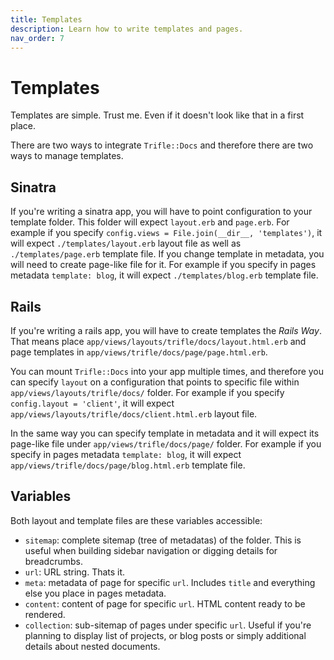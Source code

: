```yaml
---
title: Templates
description: Learn how to write templates and pages.
nav_order: 7
---
```


# Templates

Templates are simple. Trust me. Even if it doesn't look like that in a first place.

There are two ways to integrate `Trifle::Docs` and therefore there are two ways to manage templates.

## Sinatra

If you're writing a sinatra app, you will have to point configuration to your template folder. This folder will expect `layout.erb` and `page.erb`. For example if you specify `config.views = File.join(__dir__, 'templates')`, it will expect `./templates/layout.erb` layout file as well as `./templates/page.erb` template file. If you change template in metadata, you will need to create page-like file for it. For example if you specify in pages metadata `template: blog`, it will expect `./templates/blog.erb` template file.

## Rails

If you're writing a rails app, you will have to create templates the _Rails Way_. That means place `app/views/layouts/trifle/docs/layout.html.erb` and page templates in `app/views/trifle/docs/page/page.html.erb`.

You can mount `Trifle::Docs` into your app multiple times, and therefore you can specify `layout` on a configuration that points to specific file within `app/views/layouts/trifle/docs/` folder. For example if you specify `config.layout = 'client'`, it will expect `app/views/layouts/trifle/docs/client.html.erb` layout file.

In the same way you can specify template in metadata and it will expect its page-like file under `app/views/trifle/docs/page/` folder. For example if you specify in pages metadata `template: blog`, it will expect `app/views/trifle/docs/page/blog.html.erb` template file.

## Variables

Both layout and template files are these variables accessible:

- `sitemap`: complete sitemap (tree of metadatas) of the folder. This is useful when building sidebar navigation or digging details for breadcrumbs.
- `url`: URL string. Thats it.
- `meta`: metadata of page for specific `url`. Includes `title` and everything else you place in pages metadata.
- `content`: content of page for specific `url`. HTML content ready to be rendered.
- `collection`: sub-sitemap of pages under specific `url`. Useful if you're planning to display list of projects, or blog posts or simply additional details about nested documents.
